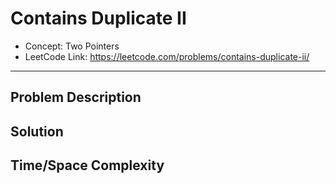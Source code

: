 # Contains Duplicate II

- Concept: Two Pointers
- LeetCode Link: https://leetcode.com/problems/contains-duplicate-ii/

---

## Problem Description

## Solution

## Time/Space Complexity

